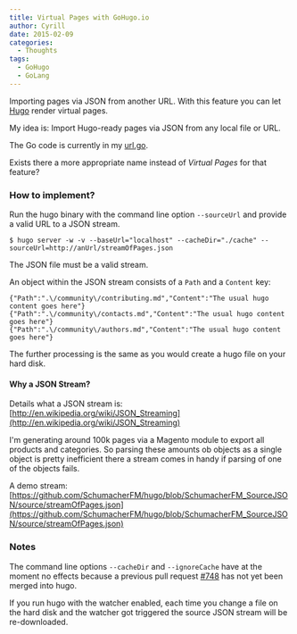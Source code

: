 ```yaml
---
title: Virtual Pages with GoHugo.io
author: Cyrill
date: 2015-02-09
categories:
  - Thoughts
tags:
  - GoHugo
  - GoLang
---
```


Importing pages via JSON from another URL. With this feature you can let 
[Hugo](http://gohugo.io) render virtual pages.

<!--more-->

My idea is: Import Hugo-ready pages via JSON from any local file or URL.

The Go code is currently in my [url.go](https://github.com/SchumacherFM/hugo/blob/SchumacherFM_SourceJSON/source/url.go#L69).

Exists there a more appropriate name instead of *Virtual Pages* for that feature?

### How to implement?

Run the hugo binary with the command line option `--sourceUrl` and provide
a valid URL to a JSON stream.

```
$ hugo server -w -v --baseUrl="localhost" --cacheDir="./cache" --sourceUrl=http://anUrl/streamOfPages.json
```

The JSON file must be a valid stream. 

An object within the JSON stream consists of a `Path` and a `Content` key:

```
{"Path":".\/community\/contributing.md","Content":"The usual hugo content goes here"}
{"Path":".\/community\/contacts.md","Content":"The usual hugo content goes here"}
{"Path":".\/community\/authors.md","Content":"The usual hugo content goes here"}
```

The further processing is the same as you would create a hugo file on your hard disk.

#### Why a JSON Stream?

Details what a JSON stream is: [http://en.wikipedia.org/wiki/JSON_Streaming](http://en.wikipedia.org/wiki/JSON_Streaming)

I'm generating around 100k pages via a Magento module to export all products and categories.
So parsing these amounts ob objects as a single object is pretty inefficient there a stream comes 
in handy if parsing of one of the objects fails.

A demo stream: [https://github.com/SchumacherFM/hugo/blob/SchumacherFM_SourceJSON/source/streamOfPages.json](https://github.com/SchumacherFM/hugo/blob/SchumacherFM_SourceJSON/source/streamOfPages.json)

### Notes

The command line options `--cacheDir` and `--ignoreCache` have at the moment no effects because a previous
pull request [#748](https://github.com/spf13/hugo/pull/748) has not yet been merged into hugo.

If you run hugo with the watcher enabled, each time you change a file on the hard disk and
the watcher got triggered the source JSON stream will be re-downloaded.

